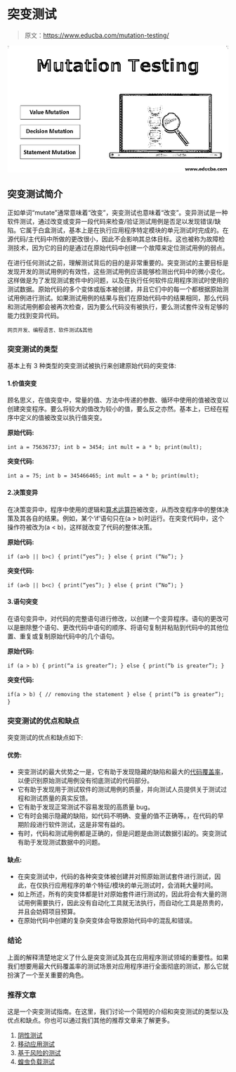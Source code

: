 # 突变测试

> 原文：<https://www.educba.com/mutation-testing/>

![Mutation Testing](img/8ebad84401b09d18175e6e3e28be4d60.png)



## 突变测试简介

正如单词“mutate”通常意味着“改变”，突变测试也意味着“改变”。变异测试是一种软件测试，通过改变或变异一段代码来检查/验证测试用例是否足以发现错误/缺陷。它属于白盒测试，基本上是在执行应用程序特定模块的单元测试时完成的。在源代码/主代码中所做的更改很小，因此不会影响其总体目标。这也被称为故障检测技术，因为它的目的是通过在原始代码中创建一个故障来定位测试用例的弱点。

在进行任何测试之前，理解测试背后的目的是非常重要的。突变测试的主要目标是发现开发的测试用例的有效性，这些测试用例应该能够检测出代码中的微小变化。这样做是为了发现测试套件中的问题，以及在执行任何软件应用程序测试时使用的测试数据。原始代码的多个变体或版本被创建，并且它们中的每一个都根据原始测试用例进行测试。如果测试用例的结果与我们在原始代码中的结果相同，那么代码和测试用例都会被再次检查，因为要么代码没有被执行，要么测试套件没有足够的能力找到变异代码。

<small>网页开发、编程语言、软件测试&其他</small>

### 突变测试的类型

基本上有 3 种类型的突变测试被执行来创建原始代码的突变体:

#### 1.价值突变

顾名思义，在值突变中，常量的值、方法中传递的参数、循环中使用的值被改变以创建突变程序。要么将较大的值改为较小的值，要么反之亦然。基本上，已经在程序中定义的值被改变以执行值突变。

**原始代码:**

`int a = 75636737;
int b = 3454;
int mult = a * b;
print(mult);`

**突变代码:**

`int a = 75;
int b = 345466465;
int mult = a * b;
print(mult);`

#### 2.决策变异

在决策变异中，程序中使用的逻辑和[算术运算符](https://www.educba.com/arithmetic-operators-in-javascript/)被改变，从而改变程序中的整体决策及其各自的结果。例如，某个‘if’语句只在(a > b)时运行。在突变代码中，这个操作符被改为(a < b)，这样就改变了代码的整体决策。

**原始代码:**

`if (a>b || b>c)
{
print(“yes”);
}
else
{
print (“No”);
}`

**突变代码:**

`if (a<b || b<c)
{
print(“yes”);
}
else
{
print (“No”);
}`

#### 3.语句突变

在语句变异中，对代码的完整语句进行修改，以创建一个变异程序。语句的更改可以是删除整个语句、更改代码中语句的顺序、将语句复制并粘贴到代码中的其他位置、重复或复制原始代码中的几个语句。

**原始代码:**

`if (a > b)
{
print(“a is greater”);
}
else
{
print(“b is greater”);
}`

**突变代码:**

`if(a > b)
{
// removing the statement
}
else
{
print(“b is greater”);
}`

### 突变测试的优点和缺点

突变测试的优点和缺点如下:

#### 优势:

*   突变测试的最大优势之一是，它有助于发现隐藏的缺陷和最大的[代码覆盖率](https://www.educba.com/code-coverage/)，以便识别原始测试用例没有彻底测试的代码部分。
*   它有助于发现用于测试软件的测试用例的质量，并向测试人员提供关于测试过程和测试质量的真实反馈。
*   它有助于发现正常测试不容易发现的高质量 bug。
*   它有时会揭示隐藏的缺陷，如代码不明确、变量的值不正确等。，在代码的早期阶段进行软件测试，这是非常有益的。
*   有时，代码和测试用例都是正确的，但是问题是由测试数据引起的。突变测试有助于发现测试数据中的问题。

#### 缺点:

*   在突变测试中，代码的各种突变体被创建并对照原始测试套件进行测试，因此，在仅执行应用程序的单个特征/模块的单元测试时，会消耗大量时间。
*   如上所述，所有的突变体都是针对原始套件进行测试的，因此将会有大量的测试用例需要执行，因此没有自动化工具就无法执行，而自动化工具是昂贵的，并且会妨碍项目预算。
*   在原始代码中创建的复杂突变体会导致原始代码中的混乱和错误。

### 结论

上面的解释清楚地定义了什么是突变测试及其在应用程序测试领域的重要性。如果我们想要用最大代码覆盖率的测试场景对应用程序进行全面彻底的测试，那么它就扮演了一个至关重要的角色。

### 推荐文章

这是一个突变测试指南。在这里，我们讨论一个简短的介绍和突变测试的类型以及优点和缺点。你也可以通过我们其他的推荐文章来了解更多。

1.  [阴性测试](https://www.educba.com/negative-testing/)
2.  [移动应用测试](https://www.educba.com/testing-of-mobile-application/)
3.  [基于风险的测试](https://www.educba.com/risk-based-testing/)
4.  [蝗虫负载测试](https://www.educba.com/locust-load-testing/)





